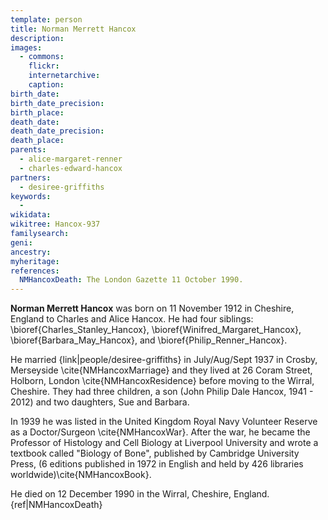 ```yaml
---
template: person
title: Norman Merrett Hancox
description:
images:
  - commons: 
    flickr: 
    internetarchive: 
    caption: 
birth_date: 
birth_date_precision: 
birth_place: 
death_date: 
death_date_precision: 
death_place: 
parents:
  - alice-margaret-renner
  - charles-edward-hancox
partners:
  - desiree-griffiths
keywords:
  - 
wikidata: 
wikitree: Hancox-937
familysearch: 
geni: 
ancestry: 
myheritage: 
references:
  NMHancoxDeath: The London Gazette 11 October 1990.
---
```

**Norman Merrett Hancox** was born on 11 November 1912 in Cheshire, England to Charles and Alice Hancox.
He had four siblings: \bioref{Charles_Stanley_Hancox}, \bioref{Winifred_Margaret_Hancox}, \bioref{Barbara_May_Hancox}, and \bioref{Philip_Renner_Hancox}.

He married {link|people/desiree-griffiths} in July/Aug/Sept 1937 in Crosby, Merseyside \cite{NMHancoxMarriage} and they lived at 26 Coram Street, Holborn, London \cite{NMHancoxResidence} before moving to the Wirral, Cheshire. They had three children, a son (John Philip Dale Hancox, 1941 - 2012) and two daughters, Sue and Barbara.

In 1939 he was listed in the United Kingdom Royal Navy Volunteer Reserve as a  Doctor/Surgeon \cite{NMHancoxWar}.  After the war, he became the Professor of Histology and Cell Biology at Liverpool University and wrote a textbook called "Biology of Bone", published by Cambridge University Press, (6 editions published in 1972 in English and held by 426 libraries worldwide)\cite{NMHancoxBook}.

He died on 12 December 1990 in the	Wirral, Cheshire, England.{ref|NMHancoxDeath}
